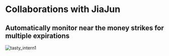 # Collaborations with JiaJun

## Automatically monitor near the money strikes for multiple expirations

![tasty_intern1](https://github.com/user-attachments/assets/af68a7fd-45ab-499a-bfe6-40d8fe983911)







